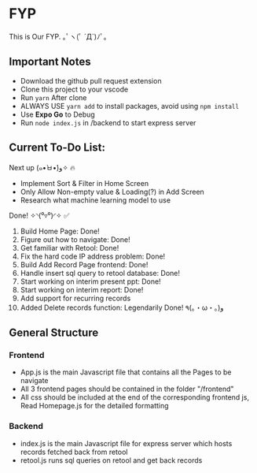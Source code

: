 # FYP

This is Our FYP. ｡ﾟヽ(ﾟ ´Д`)ﾉﾟ｡

## Important Notes

- Download the github pull request extension
- Clone this project to your vscode
- Run `yarn` After clone
- ALWAYS USE `yarn add` to install packages, avoid using `npm install`
- Use **Expo Go** to Debug
- Run `node index.js` in /backend to start express server

## Current To-Do List:

Next up (๑•̀ㅂ•́)و✧ 🔥

- Implement Sort & Filter in Home Screen
- Only Allow Non-empty value & Loading(?) in Add Screen
- Research what machine learning model to use

Done! ✧◝(⁰▿⁰)◜✧ ✅

1. Build Home Page: Done!
2. Figure out how to navigate: Done!
3. Get familiar with Retool: Done!
4. Fix the hard code IP address problem: Done!
5. Build Add Record Page frontend: Done!
6. Handle insert sql query to retool database: Done!
7. Start working on interim present ppt: Done!
8. Start working on interim report: Done!
9. Add support for recurring records
10. Added Delete records function: Legendarily Done! ٩(｡・ω・｡)و

## General Structure

### Frontend

- App.js is the main Javascript file that contains all the Pages to be navigate
- All 3 frontend pages should be contained in the folder "/frontend"
- All css should be included at the end of the corresponding frontend js, Read Homepage.js for the detailed formatting

### Backend

- index.js is the main Javascript file for express server which hosts records fetched back from retool
- retool.js runs sql queries on retool and get back records

